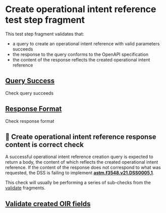 # Create operational intent reference test step fragment

This test step fragment validates that:
 - a query to create an operational intent reference with valid parameters succeeds
 - the response to the query conforms to the OpenAPI specification
 - the content of the response reflects the created operational intent reference

## [Query Success](./create_query.md)

Check query succeeds

## [Response Format](./create_format.md)

Check response format

## 🛑 Create operational intent reference response content is correct check

A successful operational intent reference creation query is expected to return a body, the content of which reflects the created operational intent reference.
If the content of the response does not correspond to what was requested, the DSS is failing to implement **[astm.f3548.v21.DSS0005,1](../../../../../../../requirements/astm/f3548/v21.md)**.

This check will usually be performing a series of sub-checks from the [validate](../validate) fragments.

## [Validate created OIR fields](../validate/correctness.md)
